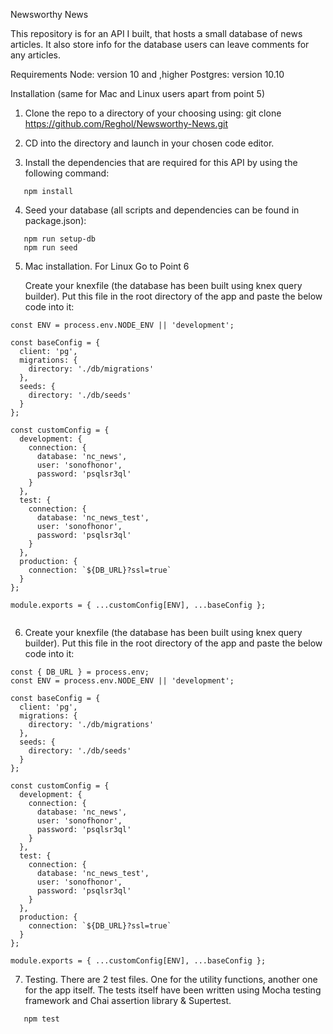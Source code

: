 Newsworthy News

This repository is for an API I built, that hosts a small database of news articles. It also store info for the database users can leave comments for any articles.

Requirements
Node: version 10 and ,higher
Postgres: version 10.10

Installation (same for Mac and Linux users apart from point 5)

1. Clone the repo to a directory of your choosing using:
   git clone https://github.com/Reghol/Newsworthy-News.git

2. CD into the directory and launch in your chosen code editor.

3. Install the dependencies that are required for this API by using the following command:

```
   npm install
```

4. Seed your database (all scripts and dependencies can be found in package.json):

```
   npm run setup-db
   npm run seed
```

5. Mac installation. For Linux Go to Point 6

   Create your knexfile (the database has been built using knex query builder). Put this file in the root directory of the app and paste the below code into it:

```const { DB_URL } = process.env;
const ENV = process.env.NODE_ENV || 'development';

const baseConfig = {
  client: 'pg',
  migrations: {
    directory: './db/migrations'
  },
  seeds: {
    directory: './db/seeds'
  }
};

const customConfig = {
  development: {
    connection: {
      database: 'nc_news',
      user: 'sonofhonor',
      password: 'psqlsr3ql'
    }
  },
  test: {
    connection: {
      database: 'nc_news_test',
      user: 'sonofhonor',
      password: 'psqlsr3ql'
    }
  },
  production: {
    connection: `${DB_URL}?ssl=true`
  }
};

module.exports = { ...customConfig[ENV], ...baseConfig };


```

6. Create your knexfile (the database has been built using knex query builder). Put this file in the root directory of the app and paste the below code into it:

```
const { DB_URL } = process.env;
const ENV = process.env.NODE_ENV || 'development';

const baseConfig = {
  client: 'pg',
  migrations: {
    directory: './db/migrations'
  },
  seeds: {
    directory: './db/seeds'
  }
};

const customConfig = {
  development: {
    connection: {
      database: 'nc_news',
      user: 'sonofhonor',
      password: 'psqlsr3ql'
    }
  },
  test: {
    connection: {
      database: 'nc_news_test',
      user: 'sonofhonor',
      password: 'psqlsr3ql'
    }
  },
  production: {
    connection: `${DB_URL}?ssl=true`
  }
};

module.exports = { ...customConfig[ENV], ...baseConfig };
```

7. Testing. There are 2 test files. One for the utility functions, another one for the app itself. The tests itself have been written using Mocha testing framework and Chai assertion library & Supertest.

```
   npm test
```

